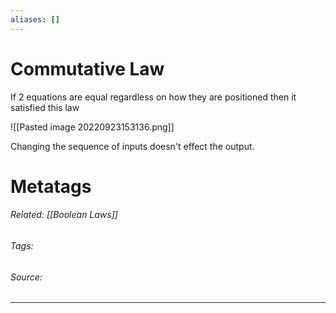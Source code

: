 ```yaml
---
aliases: []
---
```

# Commutative Law
If  2 equations are equal regardless on how they are positioned then it  satisfied this law

![[Pasted image 20220923153136.png]]

Changing the sequence of inputs doesn't effect the output.

# Metatags
###### Related: [[Boolean Laws]]
###### Tags: 
###### Source: 

---